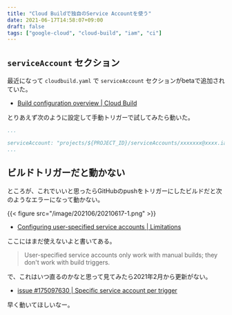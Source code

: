 ```yaml
---
title: "Cloud Buildで独自のService Accountを使う"
date: 2021-06-17T14:58:07+09:00
draft: false
tags: ["google-cloud", "cloud-build", "iam", "ci"]
---
```


## `serviceAccount` セクション

最近になって `cloudbuild.yaml` で `serviceAccount` セクションがbetaで追加されていた。

* [Build configuration overview | Cloud Build](https://cloud.google.com/build/docs/build-config)

とりあえず次のように設定して手動トリガーで試してみたら動いた。

```yaml
...

serviceAccount: "projects/${PROJECT_ID}/serviceAccounts/xxxxxxx@xxxx.iam.gserviceaccount.com"
...
```

## ビルドトリガーだと動かない

ところが、これでいいと思ったらGitHubのpushをトリガーにしたビルドだと次のようなエラーになって動かない。

{{< figure src="/image/202106/20210617-1.png" >}}

* [Configuring user-specified service accounts | Limitations](https://cloud.google.com/build/docs/securing-builds/configure-user-specified-service-accounts#limitations)

ここにはまだ使えないよと書いてある。

> User-specified service accounts only work with manual builds; they don't work with build triggers.

で、これはいつ直るのかなと思って見てみたら2021年2月から更新がない。

* [issue #175097630 | Specific service account per trigger](https://issuetracker.google.com/issues/175097630#comment5)

早く動いてほしいなー。